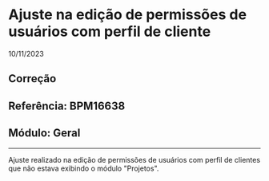 # Ajuste na edição de permissões de usuários com perfil de cliente
10/11/2023
## Correção
## Referência: BPM16638
## Módulo: Geral
***

Ajuste realizado na edição de permissões de usuários com perfil de clientes que não estava exibindo o módulo "Projetos".
